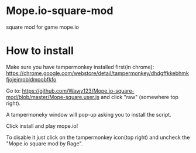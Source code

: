 # Mope.io-square-mod
square mod for game mope.io


# How to install
Make sure you have tampermonkey installed first(in chrome): https://chrome.google.com/webstore/detail/tampermonkey/dhdgffkkebhmkfjojejmpbldmpobfkfo

Go to: https://github.com/Wawy123/Mope.io-square-mod/blob/master/Mope-square.user.js and click "raw" (somewhere top right).

A tampermoneky window will pop-up asking you to install the script.

Click install and play mope.io!

To disable it just click on the tampermonkey icon(top right) and uncheck the "Mope.io square mod by Rage".
